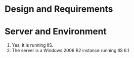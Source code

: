 
Design and Requirements 
=======================================



Server and Environment 
=======================
1)	 Yes, it is running IIS.
2)	The server is a Windows 2008 R2 instance running IIS 6.1   
